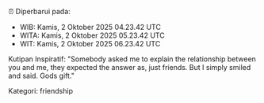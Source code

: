⏰ Diperbarui pada:
- WIB: Kamis, 2 Oktober 2025 04.23.42 UTC
- WITA: Kamis, 2 Oktober 2025 05.23.42 UTC
- WIT: Kamis, 2 Oktober 2025 06.23.42 UTC

Kutipan Inspiratif:
"Somebody asked me to explain the relationship between you and me, they expected the answer as, just friends. But I simply smiled and said. Gods gift."


Kategori: friendship

